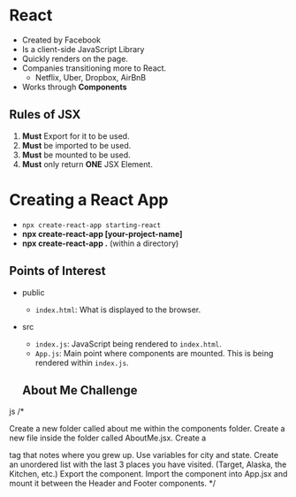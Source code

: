 # React
- Created by Facebook
- Is a client-side JavaScript Library
- Quickly renders on the page.
- Companies transitioning more to React.
  - Netflix, Uber, Dropbox, AirBnB
- Works through **Components**

## Rules of JSX
  1. **Must** Export for it to be used.
  2. **Must** be imported to be used.
  3. **Must** be mounted to be used.
  4. **Must** only return **ONE** JSX Element.

  # Creating a React App

- `npx create-react-app starting-react`
- **npx create-react-app [your-project-name]**
 - **npx create-react-app .** (within a directory)

## Points of Interest
- public
  - `index.html`: What is displayed to the browser.
- src
  - `index.js`: JavaScript being rendered to `index.html`.
  - `App.js`: Main point where components are mounted. This is being rendered within `index.js`.

  ## About Me Challenge
js
/* 
  
Create a new folder called about me within the components folder.
Create a new file inside the folder called AboutMe.jsx.
Create a <p> tag that notes where you grew up. 
Use variables for city and state.
Create an unordered list with the last 3 places you have visited. (Target, Alaska, the Kitchen, etc.)
Export the component.
Import the component into App.jsx and mount it between the Header and Footer components.
*/
